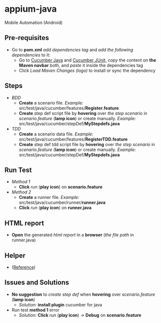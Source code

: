 # appium-java
Mobile Automation (Android)

## Pre-requisites
- Go to **pom.xml** *add dependencies tag* and *add the following dependencies* to it:
    - Go to [Cucumber Java](https://mvnrepository.com/artifact/io.cucumber/cucumber-java) and [Cucumber JUnit](https://mvnrepository.com/artifact/io.cucumber/cucumber-junit), *copy* the content on **the Maven navbar** both, and *paste* it inside the dependencies tag
    - Click *Load Maven Changes (logo)* to install or sync the dependency

## Steps
- _BDD_
  - **Create** a scenario file. _Example:_ src/test/java/cucumber/features/**Register.feature**
  - **Create** step def script file by **hovering** over _the step scenario_ in _scenario.feature_ (**lamp icon**) or create manually. _Example:_ src/test/java/cucumber/stepDef/**MyStepdefs.java**
- _TDD_
  - **Create** a scenario data file. _Example:_ src/test/java/cucumber/features/**RegisterTDD.feature**
  - **Create** step def tdd script file by **hovering** over _the step scenario_ in _scenario.feature_ (**lamp icon**) or create manually. _Example:_ src/test/java/cucumber/stepDef/**MyStepdefs.java**

## Run Test
  - _Method 1_
    - **Click** _run_ (**play icon**) on **scenario.feature**
  - _Method 2_
    - **Create** a runner file. _Example:_ src/test/java/cucumber/runner/**runner.java**
    - **Click** _run_ (**play icon**) on **runner.java**

## HTML report
- **Open** the generated _html report_ in a **browser** (_the file path_ in runner.java)

## Helper
- ([Reference](https://github.com/mrisqiamiruladieb/myskill-live-CucumberTest/blob/master/README.md))

## Issues and Solutions
- **No suggestion** to _create step def_ when **hovering** over _scenario.feature_ (**lamp icon**)
  - _Solution:_ **install plugin** cucumber for java
- Run test **method 1** error
  - _Solution:_ **Click** _run_ (**play icon**) &rarr; **Debug** on **scenario.feature**
